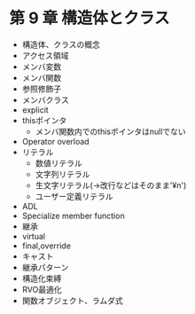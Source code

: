 # 第 9 章 構造体とクラス

* 構造体、クラスの概念
* アクセス領域
* メンバ変数
* メンバ関数
* 参照修飾子
* メンバクラス
* explicit
* thisポインタ
    * メンバ関数内でのthisポインタはnullでない
* Operator overload
* リテラル
    * 数値リテラル
    * 文字列リテラル
    * 生文字リテラル(->改行などはそのまま'¥n')
    * ユーザー定義リテラル
* ADL
* Specialize member function
* 継承
* virtual
* final,override
* キャスト
* 継承パターン
* 構造化束縛
* RVO最適化
* 関数オブジェクト、ラムダ式